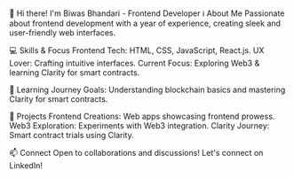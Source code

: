 👋 Hi there! I'm Biwas Bhandari - Frontend Developer
ℹ️ About Me
Passionate about frontend development with a year of experience, creating sleek and user-friendly web interfaces.

💻 Skills & Focus
Frontend Tech: HTML, CSS, JavaScript, React.js.
UX Lover: Crafting intuitive interfaces.
Current Focus: Exploring Web3 & learning Clarity for smart contracts.

🌟 Learning Journey
Goals: Understanding blockchain basics and mastering Clarity for smart contracts.

🚀 Projects
Frontend Creations: Web apps showcasing frontend prowess.
Web3 Exploration: Experiments with Web3 integration.
Clarity Journey: Smart contract trials using Clarity.

📫 Connect
Open to collaborations and discussions! Let's connect on LinkedIn!

